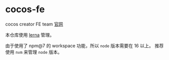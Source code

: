 # cocos-fe
cocos creator FE team [官网](http://cocos.90s.co/)

本仓库使用 [lerna](https://lerna.js.org/) 管理。

由于使用了 npm@7 的 workspace 功能，所以 `node` 版本需要在 16 以上。 推荐使用 `nvm` 来管理 `node` 版本。